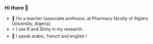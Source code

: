 ### Hi there 👋
- 🔭 I’m a teacher (associate professor, at Pharmacy faculty of Algiers University, Algeria).
- ⚡ I use R and Shiny in my research.
- 💬 I speak arabic, french and english !
<!--
**Fesanthia/Fesanthia** is a ✨ _special_ ✨ repository because its `README.md` (this file) appears on your GitHub profile.

Here are some ideas to get you started:

- 🔭 I’m currently working on ...
- 🌱 I’m currently learning ...
- 👯 I’m looking to collaborate on ...
- 🤔 I’m looking for help with ...
- 💬 Ask me about ...
- 📫 How to reach me: ...
- 😄 Pronouns: ...
- ⚡ Fun fact: ...
-->
